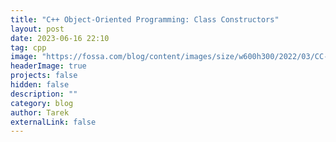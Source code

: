 ```yaml
---
title: "C++ Object-Oriented Programming: Class Constructors"
layout: post
date: 2023-06-16 22:10
tag: cpp
image: "https://fossa.com/blog/content/images/size/w600h300/2022/03/CC--.png"
headerImage: true
projects: false
hidden: false 
description: ""
category: blog
author: Tarek
externalLink: false
---
```

